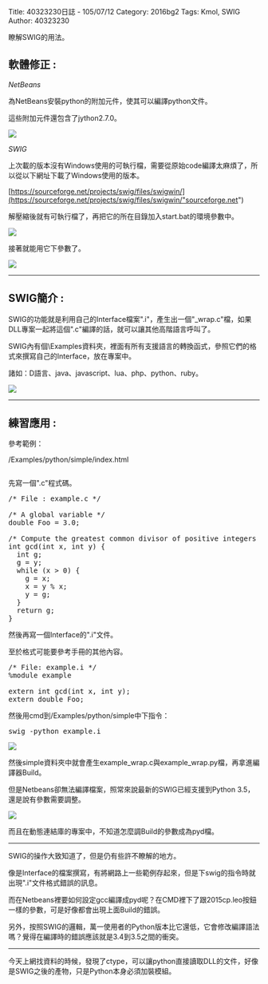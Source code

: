 Title: 40323230日誌 - 105/07/12
Category: 2016bg2
Tags: Kmol, SWIG
Author: 40323230


瞭解SWIG的用法。

<!-- PELICAN_END_SUMMARY -->

<h2>軟體修正 :</h2>

*NetBeans*

為NetBeans安裝python的附加元件，使其可以編譯python文件。

這些附加元件還包含了jython2.7.0。

<img src="http://i.imgur.com/M1eGLck.jpg" >

*SWIG*

上次載的版本沒有Windows使用的可執行檔，需要從原始code編譯太麻煩了，所以從以下網址下載了Windows使用的版本。

[https://sourceforge.net/projects/swig/files/swigwin/](https://sourceforge.net/projects/swig/files/swigwin/"sourceforge.net")

解壓縮後就有可執行檔了，再把它的所在目錄加入start.bat的環境參數中。

<img src="http://i.imgur.com/K2UBCMh.jpg" >

接著就能用它下參數了。

<img src="http://i.imgur.com/Enjvaxe.jpg" >

<hr>

<h2>SWIG簡介 :</h2>

SWIG的功能就是利用自己的Interface檔案".i"，產生出一個"_wrap.c"檔，如果DLL專案一起將這個".c"編譯的話，就可以讓其他高階語言呼叫了。

SWIG內有個\Examples資料夾，裡面有所有支援語言的轉換函式，參照它們的格式來撰寫自己的Interface，放在專案中。

諸如：D語言、java、javascript、lua、php、python、ruby。

<img src="http://i.imgur.com/yrDg75c.jpg" >

<hr>

<h2>練習應用 :</h2>

參考範例：

/Examples/python/simple/index.html

<img src="" >

先寫一個".c"程式碼。

<pre class="brush: c">
/* File : example.c */

/* A global variable */
double Foo = 3.0;

/* Compute the greatest common divisor of positive integers */
int gcd(int x, int y) {
  int g;
  g = y;
  while (x > 0) {
    g = x;
    x = y % x;
    y = g;
  }
  return g;
}
</pre>

然後再寫一個Interface的".i"文件。

至於格式可能要參考手冊的其他內容。

<pre class="brush: c">
/* File: example.i */
%module example

extern int gcd(int x, int y);
extern double Foo;
</pre>

然後用cmd到/Examples/python/simple中下指令：

<pre class="brush: powershell">
swig -python example.i
</pre>

<img src="http://i.imgur.com/Enjvaxe.jpg" >

然後simple資料夾中就會產生example_wrap.c與example_wrap.py檔，再拿進編譯器Build。

但是Netbeans卻無法編譯檔案，照常來說最新的SWIG已經支援到Python 3.5，還是說有參數需要調整。

<img src="http://i.imgur.com/aGmZKry.jpg" >

而且在動態連結庫的專案中，不知道怎麼調Build的參數成為pyd檔。

<hr>

SWIG的操作大致知道了，但是仍有些許不瞭解的地方。

像是Interface的檔案撰寫，有將網路上一些範例存起來，但是下swig的指令時就出現".i"文件格式錯誤的訊息。

而在Netbeans裡要如何設定gcc編譯成pyd呢？在CMD裡下了跟2015cp.leo按鈕一樣的參數，可是好像都會出現上面Build的錯誤。

另外，按照SWIG的邏輯，萬一使用者的Python版本比它還低，它會修改編譯語法嗎？覺得在編譯時的錯誤應該就是3.4到3.5之間的衝突。

<hr>

今天上網找資料的時候，發現了ctype，可以讓python直接讀取DLL的文件，好像是SWIG之後的產物，只是Python本身必須加裝模組。
